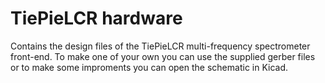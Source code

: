 # TiePieLCR hardware
Contains the design files of the TiePieLCR multi-frequency spectrometer front-end. To make one of your own you can use the supplied gerber files or to make some improments you can open the schematic in Kicad.
